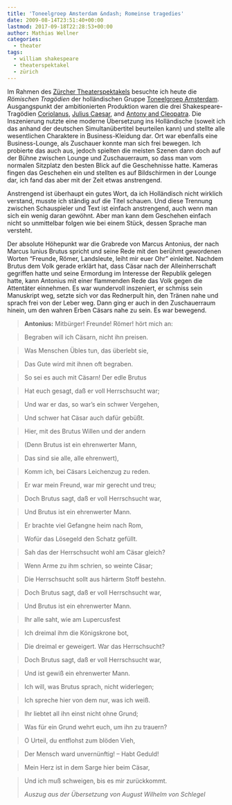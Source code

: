 ```yaml
---
title: 'Toneelgroep Amsterdam &ndash; Romeinse tragedies'
date: 2009-08-14T23:51:40+00:00
lastmod: 2017-09-18T22:28:53+00:00
author: Mathias Wellner
categories:
  - theater
tags:
  - william shakespeare
  - theaterspektakel
  - zürich
---
```

Im Rahmen des [Zürcher Theaterspektakels](http://www.theaterspektakel.ch/) besuchte ich heute die _Römischen Tragödien_ der holländischen Gruppe [Toneelgroep Amsterdam](http://www.toneelgroepamsterdam.nl). Ausgangspunkt der ambitionierten Produktion waren die drei Shakespeare-Tragödien [Coriolanus](http://en.wikipedia.org/wiki/Coriolanus_(play)), [Julius Caesar](http://en.wikipedia.org/wiki/Julius_Caesar_%28play%29), and [Antony and Cleopatra](http://en.wikipedia.org/wiki/Antony_and_Cleopatra). Die Inszenierung nutzte eine moderne Übersetzung ins Holländische (soweit ich das anhand der deutschen Simultanübertitel beurteilen kann) und stellte alle wesentlichen Charaktere in Business-Kleidung dar. Ort war ebenfalls eine Business-Lounge, als Zuschauer konnte man sich frei bewegen. Ich probierte das auch aus, jedoch spielten die meisten Szenen dann doch auf der Bühne zwischen Lounge und Zuschauerraum, so dass man vom normalen Sitzplatz den besten Blick auf die Geschehnisse hatte. Kameras fingen das Geschehen ein und stellten es auf Bildschirmen in der Lounge dar, ich fand das aber mit der Zeit etwas anstrengend.

Anstrengend ist überhaupt ein gutes Wort, da ich Holländisch nicht wirklich verstand, musste ich ständig auf die Titel schauen. Und diese Trennung zwischen Schauspieler und Text ist einfach anstrengend, auch wenn man sich ein wenig daran gewöhnt. Aber man kann dem Geschehen einfach nicht so unmittelbar folgen wie bei einem Stück, dessen Sprache man versteht.

Der absolute Höhepunkt war die Grabrede von Marcus Antonius, der nach Marcus Iunius Brutus spricht und seine Rede mit den berühmt gewordenen Worten &#8220;Freunde, Römer, Landsleute, leiht mir euer Ohr&#8221; einleitet. Nachdem Brutus dem Volk gerade erklärt hat, dass Cäsar nach der Alleinherrschaft gegriffen hatte und seine Ermordung im Interesse der Republik gelegen hatte, kann Antonius mit einer flammenden Rede das Volk gegen die Attentäter einnehmen. Es war wundervoll inszeniert, er schmiss sein Manuskript weg, setzte sich vor das Rednerpult hin, den Tränen nahe und sprach frei von der Leber weg. Dann ging er auch in den Zuschauerraum hinein, um den wahren Erben Cäsars nahe zu sein. Es war bewegend.

> **Antonius:** Mitbürger! Freunde! Römer! hört mich an:
  
> Begraben will ich Cäsarn, nicht ihn preisen.
  
> Was Menschen Übles tun, das überlebt sie,
  
> Das Gute wird mit ihnen oft begraben.
  
> So sei es auch mit Cäsarn! Der edle Brutus
  
> Hat euch gesagt, daß er voll Herrschsucht war;
  
> Und war er das, so war&#8217;s ein schwer Vergehen,
  
> Und schwer hat Cäsar auch dafür gebüßt.
  
> Hier, mit des Brutus Willen und der andern
  
> (Denn Brutus ist ein ehrenwerter Mann,
  
> Das sind sie alle, alle ehrenwert),
  
> Komm ich, bei Cäsars Leichenzug zu reden.
  
> Er war mein Freund, war mir gerecht und treu;
  
> Doch Brutus sagt, daß er voll Herrschsucht war,
  
> Und Brutus ist ein ehrenwerter Mann.
  
> Er brachte viel Gefangne heim nach Rom,
  
> Wofür das Lösegeld den Schatz gefüllt.
  
> Sah das der Herrschsucht wohl am Cäsar gleich?
  
> Wenn Arme zu ihm schrien, so weinte Cäsar;
  
> Die Herrschsucht sollt aus härterm Stoff bestehn.
  
> Doch Brutus sagt, daß er voll Herrschsucht war,
  
> Und Brutus ist ein ehrenwerter Mann.
  
> Ihr alle saht, wie am Lupercusfest
  
> Ich dreimal ihm die Königskrone bot,
  
> Die dreimal er geweigert. War das Herrschsucht?
  
> Doch Brutus sagt, daß er voll Herrschsucht war,
  
> Und ist gewiß ein ehrenwerter Mann.
  
> Ich will, was Brutus sprach, nicht widerlegen;
  
> Ich spreche hier von dem nur, was ich weiß.
  
> Ihr liebtet all ihn einst nicht ohne Grund;
  
> Was für ein Grund wehrt euch, um ihn zu trauern?
  
> O Urteil, du entflohst zum blöden Vieh,
  
> Der Mensch ward unvernünftig! &#8211; Habt Geduld!
  
> Mein Herz ist in dem Sarge hier beim Cäsar,
  
> Und ich muß schweigen, bis es mir zurückkommt.
> 
> _Auszug aus der Übersetzung von August Wilhelm von Schlegel_